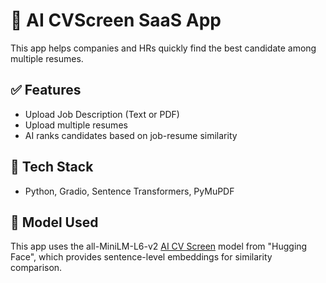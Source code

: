 # 📝 AI CVScreen SaaS App

This app helps companies and HRs quickly find the best candidate among multiple resumes.

## ✅ Features
- Upload Job Description (Text or PDF)
- Upload multiple resumes
- AI ranks candidates based on job-resume similarity

## 🚀 Tech Stack
- Python, Gradio, Sentence Transformers, PyMuPDF

## 🧠 Model Used
This app uses the  all-MiniLM-L6-v2 [AI CV Screen](https://huggingface.co/spaces/Shruthi-S-098/Resume-screener) model from "Hugging Face", which provides sentence-level embeddings for similarity comparison.

